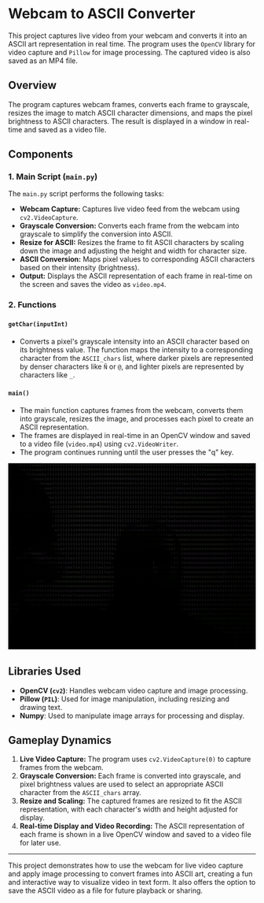 # Webcam to ASCII Converter

This project captures live video from your webcam and converts it into an ASCII art representation in real time. The program uses the `OpenCV` library for video capture and `Pillow` for image processing. The captured video is also saved as an MP4 file.

## **Overview**
The program captures webcam frames, converts each frame to grayscale, resizes the image to match ASCII character dimensions, and maps the pixel brightness to ASCII characters. The result is displayed in a window in real-time and saved as a video file.

## **Components**

### **1. Main Script (`main.py`)**
The `main.py` script performs the following tasks:
- **Webcam Capture:** Captures live video feed from the webcam using `cv2.VideoCapture`.
- **Grayscale Conversion:** Converts each frame from the webcam into grayscale to simplify the conversion into ASCII.
- **Resize for ASCII:** Resizes the frame to fit ASCII characters by scaling down the image and adjusting the height and width for character size.
- **ASCII Conversion:** Maps pixel values to corresponding ASCII characters based on their intensity (brightness).
- **Output:** Displays the ASCII representation of each frame in real-time on the screen and saves the video as `video.mp4`.

### **2. Functions**

#### **`getChar(inputInt)`**
- Converts a pixel's grayscale intensity into an ASCII character based on its brightness value. The function maps the intensity to a corresponding character from the `ASCII_chars` list, where darker pixels are represented by denser characters like `Ñ` or `@`, and lighter pixels are represented by characters like `_`.

#### **`main()`**
- The main function captures frames from the webcam, converts them into grayscale, resizes the image, and processes each pixel to create an ASCII representation.
- The frames are displayed in real-time in an OpenCV window and saved to a video file (`video.mp4`) using `cv2.VideoWriter`.
- The program continues running until the user presses the "q" key.

![Video GIF](./video.gif)

## **Libraries Used**
- **OpenCV (`cv2`)**: Handles webcam video capture and image processing.
- **Pillow (`PIL`)**: Used for image manipulation, including resizing and drawing text.
- **Numpy**: Used to manipulate image arrays for processing and display.

## **Gameplay Dynamics**
1. **Live Video Capture:** The program uses `cv2.VideoCapture(0)` to capture frames from the webcam.
2. **Grayscale Conversion:** Each frame is converted into grayscale, and pixel brightness values are used to select an appropriate ASCII character from the `ASCII_chars` array.
3. **Resize and Scaling:** The captured frames are resized to fit the ASCII representation, with each character's width and height adjusted for display.
4. **Real-time Display and Video Recording:** The ASCII representation of each frame is shown in a live OpenCV window and saved to a video file for later use.

---

This project demonstrates how to use the webcam for live video capture and apply image processing to convert frames into ASCII art, creating a fun and interactive way to visualize video in text form. It also offers the option to save the ASCII video as a file for future playback or sharing.
